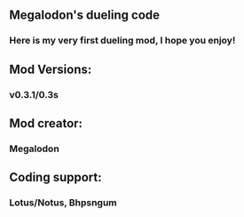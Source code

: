 <div align="center">
  <br />
  <p>
    <a href="https://github.com/TheGreatMegalodon/Dueling-Component/blob/main/Photo_MegsDueling.png" width="640" /></a>
  </p>
</div>

## Megalodon's dueling code
### **Here is my very first dueling mod, I hope you enjoy!**


## Mod Versions: 
### **v0.3.1/0.3s**


## Mod creator: 
### **Megalodon**


## Coding support:
### **Lotus/Notus, Bhpsngum**
